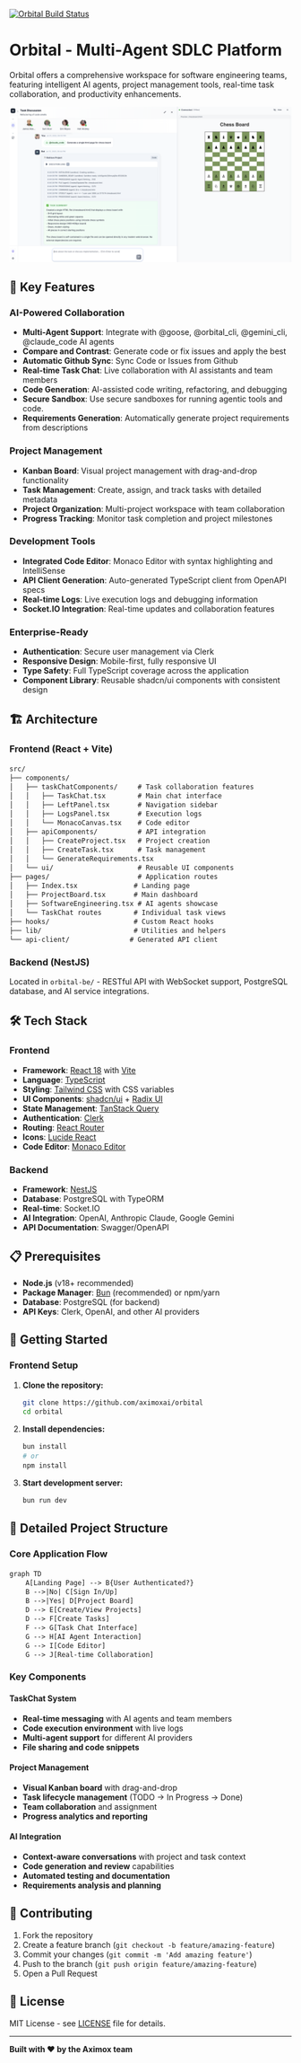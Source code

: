 [![Orbital Build Status](https://github.com/AximoxAI/orbital/actions/workflows/webpack.yml/badge.svg)](https://github.com/AximoxAI/orbital/actions/workflows/webpack.yml)

# Orbital - Multi-Agent SDLC Platform

Orbital offers a comprehensive workspace for software engineering teams, featuring intelligent AI agents, project management tools, real-time task collaboration, and productivity enhancements.

![Orbital Platform Screenshot](https://raw.githubusercontent.com/AximoxAI/orbital/refs/heads/main/public/preview-version.png)



## 🚀 Key Features

### AI-Powered Collaboration
- **Multi-Agent Support**: Integrate with @goose, @orbital_cli, @gemini_cli, @claude_code AI agents
- **Compare and Contrast**: Generate code or fix issues and apply the best 
- **Automatic Github Sync**: Sync Code or Issues from Github
- **Real-time Task Chat**: Live collaboration with AI assistants and team members
- **Code Generation**: AI-assisted code writing, refactoring, and debugging
- **Secure Sandbox**: Use secure sandboxes for running agentic tools and code.
- **Requirements Generation**: Automatically generate project requirements from descriptions

### Project Management
- **Kanban Board**: Visual project management with drag-and-drop functionality
- **Task Management**: Create, assign, and track tasks with detailed metadata
- **Project Organization**: Multi-project workspace with team collaboration
- **Progress Tracking**: Monitor task completion and project milestones

### Development Tools
- **Integrated Code Editor**: Monaco Editor with syntax highlighting and IntelliSense
- **API Client Generation**: Auto-generated TypeScript client from OpenAPI specs
- **Real-time Logs**: Live execution logs and debugging information
- **Socket.IO Integration**: Real-time updates and collaboration features

### Enterprise-Ready
- **Authentication**: Secure user management via Clerk
- **Responsive Design**: Mobile-first, fully responsive UI
- **Type Safety**: Full TypeScript coverage across the application
- **Component Library**: Reusable shadcn/ui components with consistent design

## 🏗️ Architecture

### Frontend (React + Vite)
```
src/
├── components/
│   ├── taskChatComponents/     # Task collaboration features
│   │   ├── TaskChat.tsx        # Main chat interface
│   │   ├── LeftPanel.tsx       # Navigation sidebar
│   │   ├── LogsPanel.tsx       # Execution logs
│   │   └── MonacoCanvas.tsx    # Code editor
│   ├── apiComponents/          # API integration
│   │   ├── CreateProject.tsx   # Project creation
│   │   ├── CreateTask.tsx      # Task management
│   │   └── GenerateRequirements.tsx
│   └── ui/                     # Reusable UI components
├── pages/                      # Application routes
│   ├── Index.tsx              # Landing page
│   ├── ProjectBoard.tsx       # Main dashboard
│   ├── SoftwareEngineering.tsx # AI agents showcase
│   └── TaskChat routes        # Individual task views
├── hooks/                     # Custom React hooks
├── lib/                       # Utilities and helpers
└── api-client/               # Generated API client
```

### Backend (NestJS)
Located in `orbital-be/` - RESTful API with WebSocket support, PostgreSQL database, and AI service integrations.

## 🛠️ Tech Stack

### Frontend
- **Framework**: [React 18](https://react.dev/) with [Vite](https://vitejs.dev/)
- **Language**: [TypeScript](https://www.typescriptlang.org/)
- **Styling**: [Tailwind CSS](https://tailwindcss.com/) with CSS variables
- **UI Components**: [shadcn/ui](https://ui.shadcn.com/) + [Radix UI](https://www.radix-ui.com/)
- **State Management**: [TanStack Query](https://tanstack.com/query/latest)
- **Authentication**: [Clerk](https://clerk.com/)
- **Routing**: [React Router](https://reactrouter.com/)
- **Icons**: [Lucide React](https://lucide.dev/)
- **Code Editor**: [Monaco Editor](https://microsoft.github.io/monaco-editor/)

### Backend
- **Framework**: [NestJS](https://nestjs.com/)
- **Database**: PostgreSQL with TypeORM
- **Real-time**: Socket.IO
- **AI Integration**: OpenAI, Anthropic Claude, Google Gemini
- **API Documentation**: Swagger/OpenAPI

## 📋 Prerequisites

- **Node.js** (v18+ recommended)
- **Package Manager**: [Bun](https://bun.sh/) (recommended) or npm/yarn
- **Database**: PostgreSQL (for backend)
- **API Keys**: Clerk, OpenAI, and other AI providers

## 🚀 Getting Started

### Frontend Setup

1. **Clone the repository:**
   ```bash
   git clone https://github.com/aximoxai/orbital
   cd orbital
   ```

2. **Install dependencies:**
   ```bash
   bun install
   # or
   npm install

3. **Start development server:**
   ```bash
   bun run dev
   ```

## 📁 Detailed Project Structure

### Core Application Flow

```mermaid
graph TD
    A[Landing Page] --> B{User Authenticated?}
    B -->|No| C[Sign In/Up]
    B -->|Yes| D[Project Board]
    D --> E[Create/View Projects]
    D --> F[Create Tasks]
    F --> G[Task Chat Interface]
    G --> H[AI Agent Interaction]
    G --> I[Code Editor]
    G --> J[Real-time Collaboration]
```

### Key Components

#### TaskChat System
- **Real-time messaging** with AI agents and team members
- **Code execution environment** with live logs
- **Multi-agent support** for different AI providers
- **File sharing and code snippets**

#### Project Management
- **Visual Kanban board** with drag-and-drop
- **Task lifecycle management** (TODO → In Progress → Done)
- **Team collaboration** and assignment
- **Progress analytics and reporting**

#### AI Integration
- **Context-aware conversations** with project and task context
- **Code generation and review** capabilities
- **Automated testing and documentation**
- **Requirements analysis and planning**


## 🤝 Contributing

1. Fork the repository
2. Create a feature branch (`git checkout -b feature/amazing-feature`)
3. Commit your changes (`git commit -m 'Add amazing feature'`)
4. Push to the branch (`git push origin feature/amazing-feature`)
5. Open a Pull Request

## 📄 License

MIT License - see [LICENSE](LICENSE) file for details.

---

**Built with ❤️ by the Aximox team**
